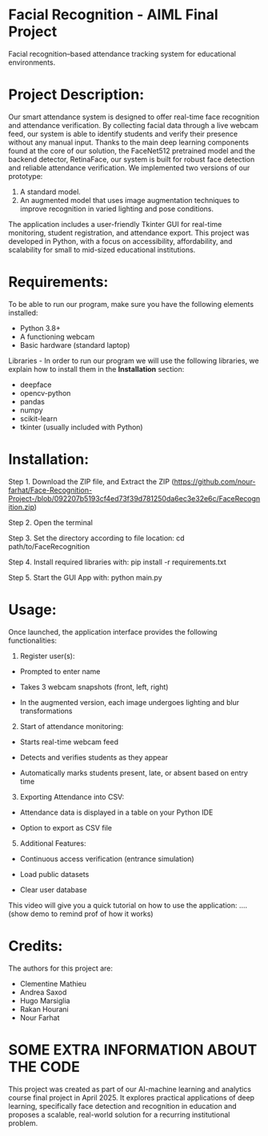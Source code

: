 # Facial Recognition - AIML Final Project

Facial recognition–based attendance tracking system for educational environments. 

# Project Description:

Our smart attendance system is designed to offer real-time face recognition and attendance verification. By collecting facial data through a live webcam feed, our system is able to identify students and verify their presence without any manual input. Thanks to the main deep learning components found at the core of our solution, the FaceNet512 pretrained model and the backend detector, RetinaFace, our system is built for robust face detection and reliable attendance verification. We implemented two versions of our prototype:

  1. A standard model.
  2. An augmented model that uses image augmentation techniques to improve recognition in varied lighting and pose conditions.
     
The application includes a user-friendly Tkinter GUI for real-time monitoring, student registration, and attendance export. This project was developed in Python, with a focus on accessibility, affordability, and scalability for small to mid-sized educational institutions.

# Requirements:

To be able to run our program, make sure you have the following elements installed:

  - Python 3.8+
  - A functioning webcam
  - Basic hardware (standard laptop)

Libraries - In order to run our program we will use the following libraries, we explain how to install them in the **Installation** section:

  - deepface
  - opencv-python
  - pandas
  - numpy
  - scikit-learn
  - tkinter (usually included with Python)

# Installation:
   
Step 1. Download the ZIP file, and Extract the ZIP  (https://github.com/nour-farhat/Face-Recognition-Project-/blob/092207b5193cf4ed73f39d781250da6ec3e32e6c/FaceRecognition.zip)

Step 2. Open the terminal

Step 3. Set the directory according to file location: cd path/to/FaceRecognition

Step 4. Install required libraries with: pip install -r requirements.txt

Step 5. Start the GUI App with: python main.py

# Usage:

Once launched, the application interface provides the following functionalities:

1) Register user(s):

- Prompted to enter name
  
- Takes 3 webcam snapshots (front, left, right)
  
- In the augmented version, each image undergoes lighting and blur transformations
 

2) Start of attendance monitoring:

- Starts real-time webcam feed
  
- Detects and verifies students as they appear

- Automatically marks students present, late, or absent based on entry time


3) Exporting Attendance into CSV:

- Attendance data is displayed in a table on your Python IDE
  
- Option to export as CSV file


5) Additional Features:
   
- Continuous access verification (entrance simulation)
  
- Load public datasets 
  
- Clear user database


This video will give you a quick tutorial on how to use the application:
....(show demo to remind prof of how it works)

# Credits:

The authors for this project are:   

- Clementine Mathieu 
- Andrea Saxod
- Hugo Marsiglia
- Rakan Hourani 
- Nour Farhat

# SOME EXTRA INFORMATION ABOUT THE CODE

This project was created as part of our AI-machine learning and analytics course final project in April 2025.
It explores practical applications of deep learning, specifically face detection and recognition in education and proposes a scalable, real-world solution for a recurring institutional problem.


